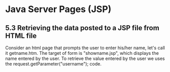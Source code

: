 Java Server Pages (JSP)
=======================

5.3 Retrieving the data posted to a JSP file from HTML file
-----------------------------------------------------------
Consider an html page that prompts the user to enter his/her name, let's call it getname.htm. 
The target of form is "showname.jsp", which displays the name entered by the user. To retrieve the value entered by the user we uses the request.getParameter("username"); code.



